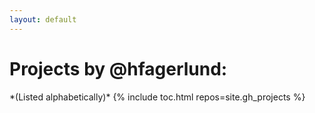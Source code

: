 ```yaml
---
layout: default
---
```


<h1 class="project-list__heading">Projects by @hfagerlund:</h1>
*(Listed alphabetically)*
{% include toc.html repos=site.gh_projects %}

